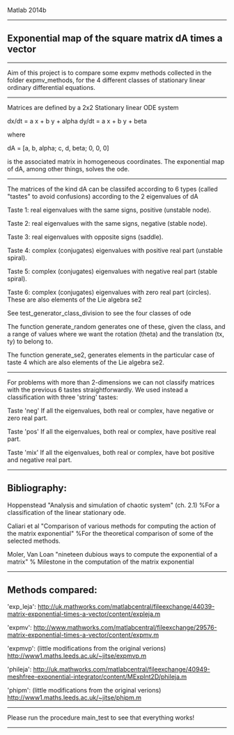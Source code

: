 Matlab 2014b

-------------

## Exponential map of the square matrix dA times a vector

-------------

Aim of this project is to compare some expmv methods collected in the 
folder expmv_methods, for the 4 different classes of 
stationary linear ordinary differential equations.

---------------------------------------------------------


Matrices are defined by a 2x2 Stationary linear ODE system

dx/dt = a x + b y + alpha
dy/dt = a x + b y + beta

where 

dA = [a, b, alpha;
      c, d, beta;
      0, 0, 0]

is the associated matrix in homogeneous coordinates.
The exponential map of dA, among other things, solves the ode.

-------------

The matrices of the kind dA can be classifed according to 6 types (called
"tastes" to avoid confusions) according to the 2 eigenvalues of dA

Taste 1:
real eigenvalues with the same signs, positive (unstable node).

Taste 2:
real eigenvalues with the same signs, negative (stable node).

Taste 3:
real eigenvalues with opposite signs (saddle).

Taste 4:
complex (conjugates) eigenvalues with positive real part (unstable spiral).

Taste 5:
complex (conjugates) eigenvalues with negative real part (stable spiral).

Taste 6:
complex (conjugates) eigenvalues with zero real part (circles).
These are also elements of the Lie algebra se2


See test_generator_class_division to see the four classes of ode

The function generate_random generates one of these, given the class, and 
a range of values where we want the rotation (theta) and the translation
(tx, ty) to belong to.

The function generate_se2, generates elements in the particular case of 
taste 4 which are also elements of the Lie algebra se2.

----

For problems with more than 2-dimensions we can not classify matrices with 
the previous 6 tastes straightforwardly. We used instead a classification 
with three 'string' tastes: 

Taste 'neg'
If all the eigenvalues, both real or complex, have negative or zero real 
part. 

Taste 'pos'
If all the eigenvalues, both real or complex, have positive real part. 

Taste 'mix'
If all the eigenvalues, both real or complex, have bot positive and 
negative real part.

----

## Bibliography:

Hoppenstead 
"Analysis and simulation of chaotic system" (ch. 2.1)
%For a classification of the linear stationary ode.

Caliari et al 
"Comparison of various methods for computing the action of
the matrix exponential"
%For the theoretical comparison of some of the selected methods.

Moler, Van Loan
"nineteen dubious ways to compute the exponential of a matrix"
% Milestone in the computation of the matrix exponential

----

## Methods compared:

'exp_leja': 
http://uk.mathworks.com/matlabcentral/fileexchange/44039-matrix-exponential-times-a-vector/content/expleja.m

'expmv':
http://www.mathworks.com/matlabcentral/fileexchange/29576-matrix-exponential-times-a-vector/content/expmv.m

'expmvp': (little modifications from the original verions) 
http://www1.maths.leeds.ac.uk/~jitse/expmvp.m

'phileja': 
http://uk.mathworks.com/matlabcentral/fileexchange/40949-meshfree-exponential-integrator/content/MExpInt2D/phileja.m

'phipm': (little modifications from the original verions) 
http://www1.maths.leeds.ac.uk/~jitse/phipm.m

-----

Please run the procedure main_test to see that everything works!

-----
